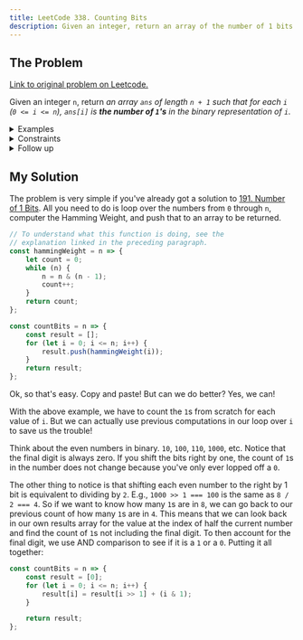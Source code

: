 ```yaml
---
title: LeetCode 338. Counting Bits
description: Given an integer, return an array of the number of 1 bits in each digit from 0 through the integer.
---
```


## The Problem

[Link to original problem on Leetcode.](https://leetcode.com/problems/counting-bits/)

Given an integer `n`, return _an array `ans` of length `n + 1` such that for each `i` (`0 <= i <= n`), `ans[i]` is **the number of `1`'s** in the binary representation of `i`_.

<details>
<summary>Examples</summary>

Example 1:

```
Input: n = 2
Output: [0,1,1]
Explanation:
0 --> 0
1 --> 1
2 --> 10
```

Example 2:

```
Input: n = 5
Output: [0,1,1,2,1,2]
Explanation:
0 --> 0
1 --> 1
2 --> 10
3 --> 11
4 --> 100
5 --> 101
```

</details>

<details>
<summary>Constraints</summary>

0 <= `n` <= 10<sup>5</sup>

</details>

<details>
<summary>Follow up</summary>

- It is very easy to come up with a solution with a runtime of $$O(n \log n)$$. Can you do it in linear time $$O(n)$$ and possibly in a single pass?
- Can you do it without using any built-in function (i.e., like `__builtin_popcount` in C++)?

</details>

## My Solution

The problem is very simple if you've already got a solution to [191. Number of 1 Bits](/coding-questions/leetcode-191-number-of-1-bits/). All you need to do is loop over the numbers from `0` through `n`, computer the Hamming Weight, and push that to an array to be returned.

```javascript
// To understand what this function is doing, see the
// explanation linked in the preceding paragraph.
const hammingWeight = n => {
	let count = 0;
	while (n) {
		n = n & (n - 1);
		count++;
	}
	return count;
};

const countBits = n => {
	const result = [];
	for (let i = 0; i <= n; i++) {
		result.push(hammingWeight(i));
	}
	return result;
};
```

Ok, so that's easy. Copy and paste! But can we do better? Yes, we can!

With the above example, we have to count the `1`s from scratch for each value of `i`. But we can actually use previous computations in our loop over `i` to save us the trouble!

Think about the even numbers in binary. `10`, `100`, `110`, `1000`, etc. Notice that the final digit is always zero. If you shift the bits right by one, the count of `1`s in the number does not change because you've only ever lopped off a `0`.

The other thing to notice is that shifting each even number to the right by 1 bit is equivalent to dividing by `2`. E.g., `1000 >> 1 === 100` is the same as `8 / 2 === 4`. So if we want to know how many `1`s are in `8`, we can go back to our previous count of how many `1`s are in `4`. This means that we can look back in our own results array for the value at the index of half the current number and find the count of `1`s not including the final digit. To then account for the final digit, we use AND comparison to see if it is a `1` or a `0`. Putting it all together:

```javascript
const countBits = n => {
	const result = [0];
	for (let i = 0; i <= n; i++) {
		result[i] = result[i >> 1] + (i & 1);
	}

	return result;
};
```
